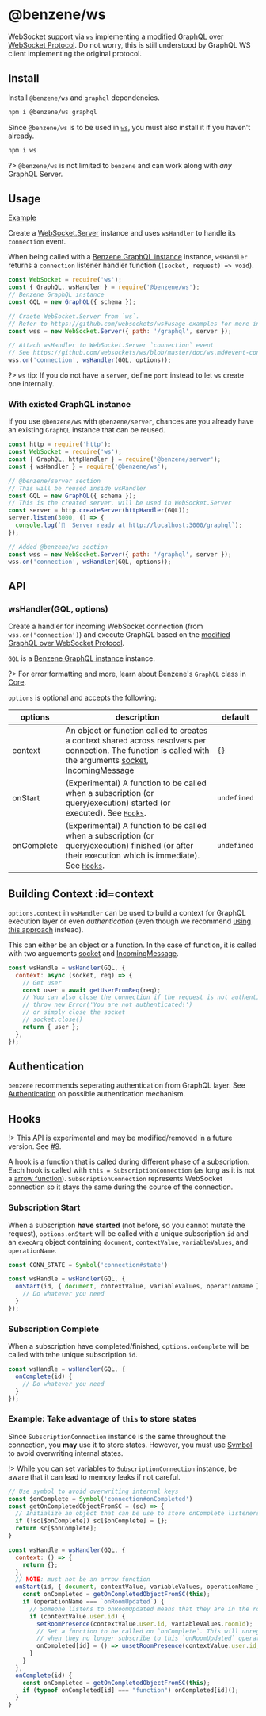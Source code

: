 # @benzene/ws

WebSocket support via [`ws`](https://github.com/websockets/ws) implementing a [modified GraphQL over WebSocket Protocol](https://github.com/hoangvvo/benzene/blob/main/packages/ws/PROTOCOL.md). Do not worry, this is still understood by GraphQL WS client implementing the original protocol.

## Install

Install `@benzene/ws` and `graphql` dependencies.

```bash
npm i @benzene/ws graphql
```

Since `@benzene/ws` is to be used in [`ws`](https://github.com/websockets/ws), you must also install it if you haven't already.

```bash
npm i ws
```

?> `@benzene/ws` is not limited to `benzene` and can work along with *any* GraphQL Server.

## Usage

[Example](https://github.com/hoangvvo/benzene/tree/main/examples/with-graphql-subscriptions)

Create a [WebSocket.Server](https://github.com/websockets/ws/blob/master/doc/ws.md#class-websocketserver) instance and uses `wsHandler` to handle its `connection` event.

When being called with a [Benzene GraphQL instance](/core/) instance, `wsHandler` returns a `connection` listener handler function (`(socket, request) => void`).

```js
const WebSocket = require('ws');
const { GraphQL, wsHandler } = require('@benzene/ws');
// Benzene GraphQL instance
const GQL = new GraphQL({ schema });

// Craete WebSocket.Server from `ws`.
// Refer to https://github.com/websockets/ws#usage-examples for more info.
const wss = new WebSocket.Server({ path: '/graphql', server });

// Attach wsHandler to WebSocket.Server `connection` event
// See https://github.com/websockets/ws/blob/master/doc/ws.md#event-connection
wss.on('connection', wsHandler(GQL, options));
```

?> `ws` tip: If you do not have a `server`, define `port` instead to let `ws` create one internally.

### With existed GraphQL instance

If you use `@benzene/ws` with `@benzene/server`, chances are you already have an existing `GraphQL` instance that can be reused.

```js
const http = require('http');
const WebSocket = require('ws');
const { GraphQL, httpHandler } = require('@benzene/server');
const { wsHandler } = require('@benzene/ws');

// @benzene/server section
// This will be reused inside wsHandler
const GQL = new GraphQL({ schema });
// This is the created server, will be used in WebSocket.Server
const server = http.createServer(httpHandler(GQL));
server.listen(3000, () => {
  console.log(`🚀  Server ready at http://localhost:3000/graphql`);
});

// Added @benzene/ws section
const wss = new WebSocket.Server({ path: '/graphql', server });
wss.on('connection', wsHandler(GQL, options));
```

## API

### wsHandler(GQL, options)

Create a handler for incoming WebSocket connection (from `wss.on('connection')`) and execute GraphQL based on the [modified GraphQL over WebSocket Protocol](https://github.com/hoangvvo/benzene/blob/main/packages/ws/PROTOCOL.md).

`GQL` is a [Benzene GraphQL instance](/core/) instance.

?> For error formatting and more, learn about Benzene's `GraphQL` class in [Core](core/).

`options` is optional and accepts the following:

| options | description | default |
|---------|-------------|---------|
| context | An object or function called to creates a context shared across resolvers per connection. The function is called with the arguments [socket](https://github.com/websockets/ws/blob/master/doc/ws.md#class-websocket), [IncomingMessage](https://nodejs.org/api/http.html#http_class_http_incomingmessage) | `{}` |
| onStart | (Experimental) A function to be called when a subscription (or query/execution) started (or executed). See [`Hooks`](#hooks). | `undefined` |
| onComplete | (Experimental) A function to be called when a subscription (or query/execution) finished (or after their execution which is immediate). See [`Hooks`](#hooks). | `undefined` |

## Building Context :id=context

`options.context` in `wsHandler` can be used to build a context for GraphQL execution layer or even *authentication* (even though we recommend [using this approach](https://github.com/websockets/ws#client-authentication) instead). 

This can either be an object or a function. In the case of function, it is called with two arguements [socket](https://github.com/websockets/ws/blob/master/doc/ws.md#class-websocket) and [IncomingMessage](https://nodejs.org/api/http.html#http_class_http_incomingmessage).

```js
const wsHandle = wsHandler(GQL, {
  context: async (socket, req) => {
    // Get user
    const user = await getUserFromReq(req);
    // You can also close the connection if the request is not authenticated by
    // throw new Error('You are not authenticated!')
    // or simply close the socket
    // socket.close()
    return { user };
  },
});
```

## Authentication

`benzene` recommends seperating authentication from GraphQL layer. See [Authentication](/ws/authentication) on possible authentication mechanism.

## Hooks

!> This API is experimental and may be modified/removed in a future version. See [#9](https://github.com/hoangvvo/benzene/issues/9). 

A hook is a function that is called during different phase of a subscription. Each hook is called with `this = SubscriptionConnection` (as long as it is not a [arrow function](https://developer.mozilla.org/en-US/docs/Web/JavaScript/Reference/Functions/Arrow_functions)). `SubscriptionConnection` represents WebSocket connection so it stays the same during the course of the connection.

### Subscription Start

When a subscription **have started** (not before, so you cannot mutate the request), `options.onStart` will be called with a unique subscription `id` and an `execArg` object containing `document`, `contextValue`, `variableValues`, and `operationName`.

```js
const CONN_STATE = Symbol('connection#state')

const wsHandle = wsHandler(GQL, {
  onStart(id, { document, contextValue, variableValues, operationName }) {
    // Do whatever you need
  }
});
```

### Subscription Complete

When a subscription have completed/finished, `options.onComplete` will be called with tehe unique subscription `id`.

```js
const wsHandle = wsHandler(GQL, {
  onComplete(id) {
    // Do whatever you need
  }
});
```

### Example: Take advantage of `this` to store states

Since `SubscriptionConnection` instance is the same throughout the connection, you **may** use it to store states. However, you must use [Symbol](https://developer.mozilla.org/en-US/docs/Web/JavaScript/Reference/Global_Objects/Symbol) to avoid overwriting internal states.

!> While you can set variables to `SubscriptionConnection` instance, be aware that it can lead to memory leaks if not careful.

```js
// Use symbol to avoid overwriting internal keys
const $onComplete = Symbol('connection#onCompleted')
const getOnCompletedObjectFromSC = (sc) => {
  // Initialize an object that can be use to store onComplete listeners
  if (!sc[$onComplete]) sc[$onComplete] = {};
  return sc[$onComplete];
}

const wsHandle = wsHandler(GQL, {
  context: () => {
    return {};
  },
  // NOTE: must not be an arrow function
  onStart(id, { document, contextValue, variableValues, operationName }) {
    const onCompleted = getOnCompletedObjectFromSC(this);
    if (operationName === `onRoomUpdated`) {
      // Someone listens to onRoomUpdated means that they are in the room
      if (contextValue.user.id) {
        setRoomPresence(contextValue.user.id, variableValues.roomId);
        // Set a function to be called on `onComplete`. This will unregister the user
        // when they no longer subscribe to this `onRoomUpdated` operation.
        onCompleted[id] = () => unsetRoomPresence(contextValue.user.id, variableValues.roomId);
      }
    }
  },
  onComplete(id) {
    const onCompleted = getOnCompletedObjectFromSC(this);
    if (typeof onCompleted[id] === "function") onCompleted[id]();
  }
}
```